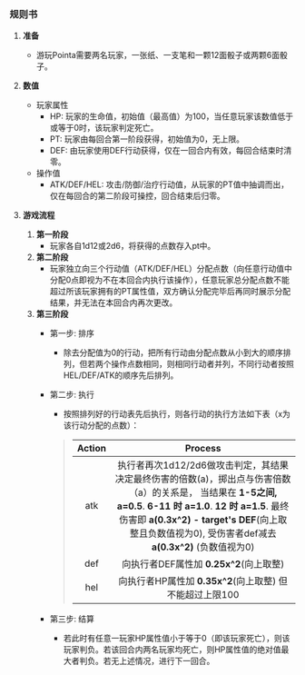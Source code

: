 ### 规则书
1. **准备**
    - 游玩Pointa需要两名玩家，一张纸、一支笔和一颗12面骰子或两颗6面骰子。

2. **数值**
    - 玩家属性
        - HP: 玩家的生命值，初始值（最高值）为100，当任意玩家该数值低于或等于0时，该玩家判定死亡。
        - PT: 玩家由每回合第一阶段获得，初始值为0，无上限。
        - DEF: 由玩家使用DEF行动获得，仅在一回合内有效，每回合结束时清零。
    - 操作值
        - ATK/DEF/HEL: 攻击/防御/治疗行动值，从玩家的PT值中抽调而出，仅在每回合的第二阶段可操控，回合结束后归零。

3. **游戏流程**
    1. **第一阶段**
        - 玩家各自1d12或2d6，将获得的点数存入pt中。
    2. **第二阶段**
        - 玩家独立向三个行动值（ATK/DEF/HEL）分配点数（向任意行动值中分配0点即视为不在本回合内执行该操作），任意玩家总分配点数不能超过所该玩家拥有的PT属性值，双方确认分配完毕后再同时展示分配结果，并无法在本回合内再次更改。
    3. **第三阶段**
        - 第一步: 排序
            - 除去分配值为0的行动，把所有行动由分配点数从小到大的顺序排列，但若两个操作点数相同，则相同行动者并列，不同行动者按照HEL/DEF/ATK的顺序先后排列。

        - 第二步: 执行
            - 按照排列好的行动表先后执行，则各行动的执行方法如下表（x为该行动分配的点数）：
            >|Action|Process|
            >|:----:|:----:|
            >|atk|执行者再次1d12/2d6做攻击判定，其结果决定最终伤害的倍数(a)，掷出点与伤害倍数（a）的关系是， 当结果在 **1-5之间, a=0.5**. **6-11 时 a=1.0**. **12 时 a=1.5**.  最终伤害即 **a(0.3x^2) - target's DEF**(向上取整且负数值视为0), 受伤害者def减去 **a(0.3x^2)** (负数值视为0) |
            >|def|向执行者DEF属性加 **0.25x^2**(向上取整)|
            >|hel|向执行者HP属性加 **0.35x^2**(向上取整) 但不能超过上限100|

        - 第三步: 结算
	        - 若此时有任意一玩家HP属性值小于等于0（即该玩家死亡），则该玩家判负。若该回合内两名玩家均死亡，则HP属性值的绝对值最大者判负。若无上述情况，进行下一回合。
